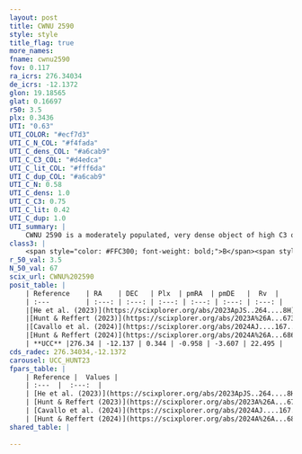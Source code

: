 ```yaml
---
layout: post
title: CWNU 2590
style: style
title_flag: true
more_names: 
fname: cwnu2590
fov: 0.117
ra_icrs: 276.34034
de_icrs: -12.1372
glon: 19.18565
glat: 0.16697
r50: 3.5
plx: 0.3436
UTI: "0.63"
UTI_COLOR: "#ecf7d3"
UTI_C_N_COL: "#f4fada"
UTI_C_dens_COL: "#a6cab9"
UTI_C_C3_COL: "#d4edca"
UTI_C_lit_COL: "#fff6da"
UTI_C_dup_COL: "#a6cab9"
UTI_C_N: 0.58
UTI_C_dens: 1.0
UTI_C_C3: 0.75
UTI_C_lit: 0.42
UTI_C_dup: 1.0
UTI_summary: |
    CWNU 2590 is a moderately populated, very dense object of high C3 quality. It was recently reported in the literature.
class3: |
    <span style="color: #FFC300; font-weight: bold;">B</span><span style="color: green; font-weight: bold;">A</span>
r_50_val: 3.5
N_50_val: 67
scix_url: CWNU%202590
posit_table: |
    | Reference    | RA    | DEC   | Plx  | pmRA  | pmDE   |  Rv  |
    | :---         | :---: | :---: | :---: | :---: | :---: | :---: |
    |[He et al. (2023)](https://scixplorer.org/abs/2023ApJS..264....8H) | 276.346 | -12.132 | 0.352 | -0.947 | -3.598 | 23.35 |
    |[Hunt & Reffert (2023)](https://scixplorer.org/abs/2023A%26A...673A.114H) | 276.338 | -12.125 | 0.336 | -0.975 | -3.6 | 24.835 |
    |[Cavallo et al. (2024)](https://scixplorer.org/abs/2024AJ....167...12C) | 276.346 | -12.147 | 0.337 | -- | -- | -- |
    |[Hunt & Reffert (2024)](https://scixplorer.org/abs/2024A%26A...686A..42H) | 276.338 | -12.125 | 0.336 | -0.975 | -3.6 | 24.835 |
    | **UCC** |276.34 | -12.137 | 0.344 | -0.958 | -3.607 | 22.495 | 
cds_radec: 276.34034,-12.1372
carousel: UCC_HUNT23
fpars_table: |
    | Reference |  Values |
    | :---  |  :---:  |
    | [He et al. (2023)](https://scixplorer.org/abs/2023ApJS..264....8H) | `A0=3.8, m-M=11.95, logAge=8.85` |
    | [Hunt & Reffert (2023)](https://scixplorer.org/abs/2023A%26A...673A.114H) | `AV50=4.217, diffAV50=3.017, MOD50=12.105, logAge50=8.174` |
    | [Cavallo et al. (2024)](https://scixplorer.org/abs/2024AJ....167...12C) | `AV50=4.19, dMod50=12.43, logAge50=8.4, [Fe/H]50=-0.05` |
    | [Hunt & Reffert (2024)](https://scixplorer.org/abs/2024A%26A...686A..42H) | `MassJ=1849.31` |
shared_table: |
    
---
```

